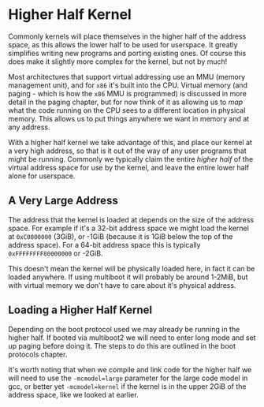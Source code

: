 # Higher Half Kernel

Commonly kernels will place themselves in the higher half of the address space, as this allows the lower half to be used for userspace. It greatly simplifies writing new programs and porting existing ones. Of course this does make it slightly more complex for the kernel, but not by much!

Most architectures that support virtual addressing use an MMU (memory management unit), and for `x86` it's built into the CPU. Virtual memory (and paging - which is how the `x86` MMU is programmed) is discussed in more detail in the paging chapter, but for now think of it as allowing us to *map* what the code running on the CPU sees to a different location in physical memory. This allows us to put things anywhere we want in memory and at any address.

With a higher half kernel we take advantage of this, and place our kernel at a very high address, so that is it out of the way of any user programs that might be running. Commonly we typically claim the entire *higher half* of the virtual address space for use by the kernel, and leave the entire lower half alone for userspace.

## A Very Large Address

The address that the kernel is loaded at depends on the size of the address space. For example if it's a 32-bit address space we might load the kernel at `0xC0000000` (3GiB), or -1GiB (because it is 1GiB below the top of the address space). For a 64-bit address space this is typically `0xFFFFFFFF80000000` or -2GiB.

This doesn't mean the kernel will be physically loaded here, in fact it can be loaded anywhere. If using multiboot it will probably be around 1-2MiB, but with virtual memory we don't have to care about it's physical address.

## Loading a Higher Half Kernel

Depending on the boot protocol used we may already be running in the higher half. If booted via multiboot2 we will need to enter long mode and set up paging before doing it. The steps to do this are outlined in the boot protocols chapter.

It's worth noting that when we compile and link code for the higher half we will need to use the `-mcmodel=large` parameter for the large code model in gcc, or better yet `-mcmodel=kernel` if the kernel is in the upper 2GiB of the address space, like we looked at earlier.
